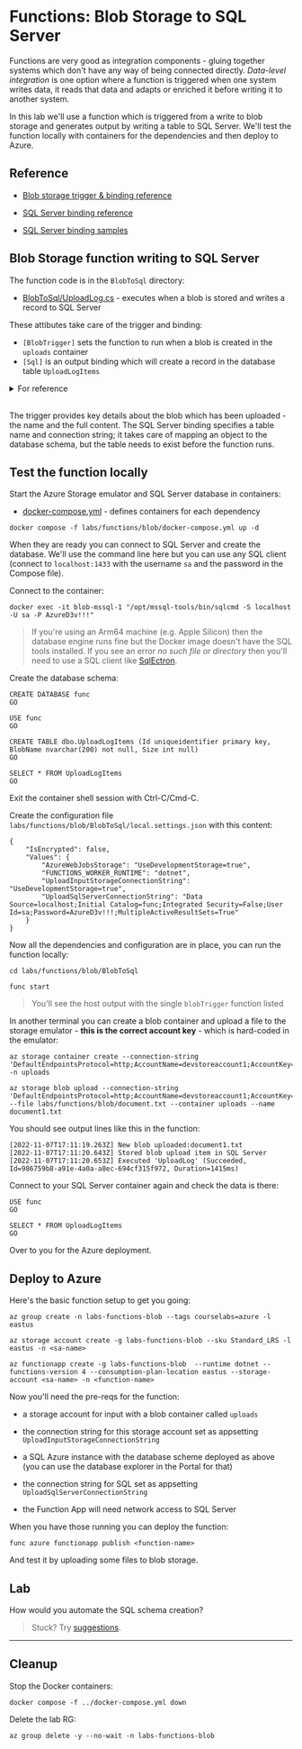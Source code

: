 # Functions: Blob Storage to SQL Server

Functions are very good as integration components - gluing together systems which don't have any way of being connected directly. _Data-level integration_ is one option where a function is triggered when one system writes data, it reads that data and adapts or enriched it before writing it to another system.

In this lab we'll use a function which is triggered from a write to blob storage and generates output by writing a table to SQL Server. We'll test the function locally with containers for the dependencies and then deploy to Azure.

## Reference

- [Blob storage trigger & binding reference](https://learn.microsoft.com/en-us/azure/azure-functions/functions-bindings-storage-blob-trigger?tabs=in-process%2Cextensionv5&pivots=programming-language-csharp)

- [SQL Server binding reference](https://learn.microsoft.com/en-us/azure/azure-functions/functions-bindings-azure-sql?tabs=in-process%2Cextensionv3&pivots=programming-language-csharp)

- [SQL Server binding samples](https://github.com/Azure/azure-functions-sql-extension)

## Blob Storage function writing to SQL Server

The function code is in the `BlobToSql` directory:

- [BlobToSql/UploadLog.cs](/labs/functions/blob/BlobToSql/UploadLog.cs) - executes when a blob is stored and writes a record to SQL Server

These attibutes take care of the trigger and binding:

- `[BlobTrigger]` sets the function to run when a blob is created in the `uploads` container
- `[Sql]` is an output binding which will create a record in the database table `UploadLogItems`

<details>
  <summary>For reference</summary>

Here's how the function was created:

```
func init BlobToSql --dotnet 

cd BlobToSql

func new --name UploadLog --template BlobTrigger

dotnet add package Microsoft.Azure.WebJobs.Extensions.Sql
```

</details><br/>

The trigger provides key details about the blob which has been uploaded - the name and the full content. The SQL Server binding specifies a table name and connection string; it takes care of mapping an object to the database schema, but the table needs to exist before the function runs.

## Test the function locally

Start the Azure Storage emulator and SQL Server database in containers:

- [docker-compose.yml](/labs/functions/blob/docker-compose.yml) - defines containers for each dependency

```
docker compose -f labs/functions/blob/docker-compose.yml up -d
```

When they are ready you can connect to SQL Server and create the database. We'll use the command line here but you can use any SQL client (connect to `localhost:1433` with the username `sa` and the password in the Compose file).

Connect to the container:

```
docker exec -it blob-mssql-1 "/opt/mssql-tools/bin/sqlcmd -S localhost -U sa -P AzureD3v!!!"
```

> If you're using an Arm64 machine (e.g. Apple Silicon) then the database engine runs fine but the Docker image doesn't have the SQL tools installed. If you see an error _no such file or directory_ then you'll need to use a SQL client like [SqlEctron](TODO).

Create the database schema:

```
CREATE DATABASE func
GO

USE func
GO

CREATE TABLE dbo.UploadLogItems (Id uniqueidentifier primary key, BlobName nvarchar(200) not null, Size int null)
GO

SELECT * FROM UploadLogItems
GO
```

Exit the container shell session with Ctrl-C/Cmd-C.

Create the configuration file `labs/functions/blob/BlobToSql/local.settings.json` with this content:

```
{
    "IsEncrypted": false,
    "Values": {
        "AzureWebJobsStorage": "UseDevelopmentStorage=true",
        "FUNCTIONS_WORKER_RUNTIME": "dotnet",
        "UploadInputStorageConnectionString": "UseDevelopmentStorage=true",
        "UploadSqlServerConnectionString": "Data Source=localhost;Initial Catalog=func;Integrated Security=False;User Id=sa;Password=AzureD3v!!!;MultipleActiveResultSets=True"
    }
}
```

Now all the dependencies and configuration are in place, you can run the function locally:

```
cd labs/functions/blob/BlobToSql

func start
```

> You'll see the host output with the single `blobTrigger` function listed

In another terminal you can create a blob container and upload a file to the storage emulator - **this is the correct account key** - which is hard-coded in the emulator:

```
az storage container create --connection-string 'DefaultEndpointsProtocol=http;AccountName=devstoreaccount1;AccountKey=Eby8vdM02xNOcqFlqUwJPLlmEtlCDXJ1OUzFT50uSRZ6IFsuFq2UVErCz4I6tq/K1SZFPTOtr/KBHBeksoGMGw==;BlobEndpoint=http://127.0.0.1:10000/devstoreaccount1;' -n uploads

az storage blob upload --connection-string 'DefaultEndpointsProtocol=http;AccountName=devstoreaccount1;AccountKey=Eby8vdM02xNOcqFlqUwJPLlmEtlCDXJ1OUzFT50uSRZ6IFsuFq2UVErCz4I6tq/K1SZFPTOtr/KBHBeksoGMGw==;BlobEndpoint=http://127.0.0.1:10000/devstoreaccount1;' --file labs/functions/blob/document.txt --container uploads --name document1.txt
```

You should see output lines like this in the function:

```
[2022-11-07T17:11:19.263Z] New blob uploaded:document1.txt
[2022-11-07T17:11:20.643Z] Stored blob upload item in SQL Server
[2022-11-07T17:11:20.653Z] Executed 'UploadLog' (Succeeded, Id=986759b8-a91e-4a0a-a8ec-694cf315f972, Duration=1415ms)
```

Connect to your SQL Server container again and check the data is there:

```
USE func
GO

SELECT * FROM UploadLogItems
GO
```

Over to you for the Azure deployment.

## Deploy to Azure

Here's the basic function setup to get you going:

```
az group create -n labs-functions-blob --tags courselabs=azure -l eastus

az storage account create -g labs-functions-blob --sku Standard_LRS -l eastus -n <sa-name>

az functionapp create -g labs-functions-blob  --runtime dotnet --functions-version 4 --consumption-plan-location eastus --storage-account <sa-name> -n <function-name> 
```

Now you'll need the pre-reqs for the function:

- a storage account for input with a blob container called `uploads`
- the connection string for this storage account set as appsetting `UploadInputStorageConnectionString`

- a SQL Azure instance with the database scheme deployed as above (you can use the database explorer in the Portal for that)
- the connection string for SQL set as appsetting `UploadSqlServerConnectionString`
- the Function App will need network access to SQL Server

When you have those running you can deploy the function:

```
func azure functionapp publish <function-name>
```

And test it by uploading some files to blob storage.

## Lab

How would you automate the SQL schema creation?

> Stuck? Try [suggestions](suggestions.md).

___

## Cleanup

Stop the Docker containers:

```
docker compose -f ../docker-compose.yml down
```

Delete the lab RG:

```
az group delete -y --no-wait -n labs-functions-blob
```
